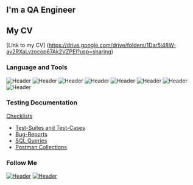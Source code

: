 ## I'm a QA Engineer 

## My CV
[Link to my CV] (https://drive.google.com/drive/folders/1Dar5i48W-av2RXaLvzocop67Ak2VZPEl?usp=sharing)

### Language and Tools
![Header](https://img.shields.io/badge/Jira-090909?style=for-the-badge&logo=jira&logoColor=136be1)
![Header](https://img.shields.io/badge/Postman-090909?style=for-the-badge&logo=postman&logoColor=f76935)
![Header](https://img.shields.io/badge/Github-090909?style=for-the-badge&logo=github&logoColor=8cc4d7)
![Header](https://img.shields.io/badge/AzureDevops-090909?style=for-the-badge&logo=azuredevops&logoColor=0074d0)
![Header](https://img.shields.io/badge/MySQL-090909?style=for-the-badge&logo=mysql&logoColor=00618a)
![Header](https://img.shields.io/badge/DevTools-090909?style=for-the-badge&logo=googlechrome&logoColor=2674f2)
![Header](https://img.shields.io/badge/AndroidStudio-090909?style=for-the-badge&logo=androidstudio&logoColor=3ad07d)
![Header](https://img.shields.io/badge/CharlesProxy-090909?style=for-the-badge&logo=charlesproxy&logoColor=8cc4d7)

### Testing Documentation
[Checklists](https://docs.google.com/spreadsheets/d/13cqUn9XpNv_w0ldwRSL18UYYptZJa-gBjt26fE-E8kc/edit?usp=share_link)
- [Test-Suites and Test-Cases](https://docs.google.com/spreadsheets/d/1KRa02HUxiSMc4sLW8McescblfErEdNMoLlvOBNxGxhQ/edit?usp=share_link)
- [Bug-Reports](https://docs.google.com/spreadsheets/d/1dYbOgwOt7H7b2A2n8Mqi51bBG8NXTURgD0cwbwHXglc/edit?usp=share_link)
- [SQL Queries](https://drive.google.com/drive/folders/1uopiP7lp_0aL_kAbiVCj9pAkMeb3BVRE?usp=share_link)
- [Postman Collections](https://www.postman.com/lunar-spaceship-574322/workspace/petstore/collection/21798755-a92022db-633d-4386-9269-a80e500be17a?action=share&creator=21798755)
### Follow Me
[![Header](https://img.shields.io/badge/Instagram-090909?style=for-the-badge&logo=instagram&logoColor=9939a3)](https://instagram.com/sergeevna.30?igshid=YmMyMTA2M2Y=)
[![Header](https://img.shields.io/badge/Linkedin-090909?style=for-the-badge&logo=linkedin&logoColor=0073b1)](https://www.linkedin.com/in/elizaveta-lazakovich-a68979244/)
